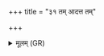 +++
title = "३१ तम् आदत्त तम्"

+++
<details><summary>मूलम् (GR)</summary>

तम् आदत्त तं परुष्य् आधत्त ॥
</details>